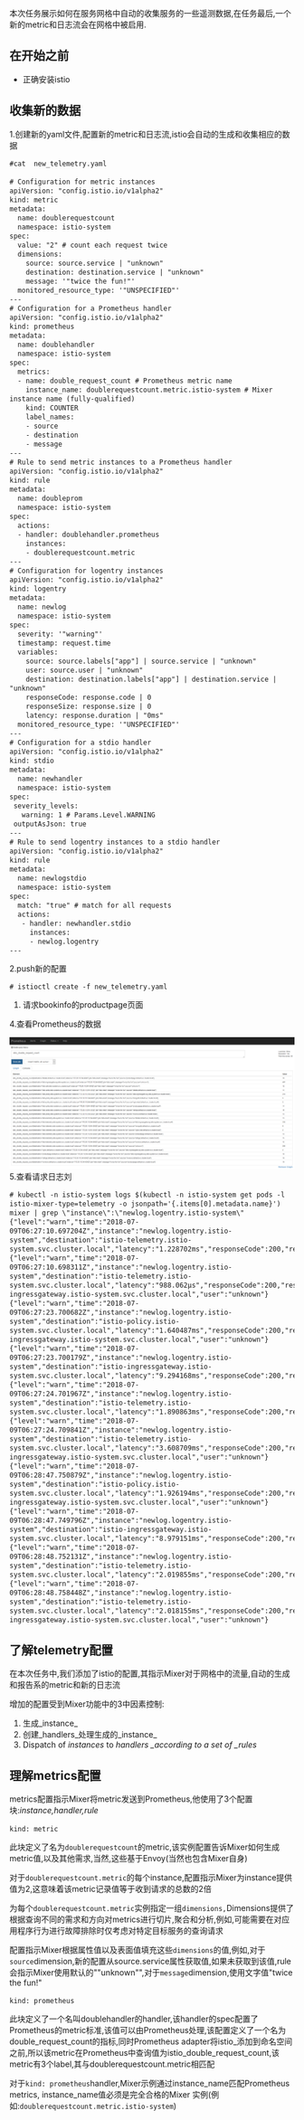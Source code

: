 本次任务展示如何在服务网格中自动的收集服务的一些遥测数据,在任务最后,一个新的metric和日志流会在网格中被启用.

## 在开始之前

* 正确安装istio

## 收集新的数据

1.创建新的yaml文件,配置新的metric和日志流,istio会自动的生成和收集相应的数据

```
#cat  new_telemetry.yaml

# Configuration for metric instances
apiVersion: "config.istio.io/v1alpha2"
kind: metric
metadata:
  name: doublerequestcount
  namespace: istio-system
spec:
  value: "2" # count each request twice
  dimensions:
    source: source.service | "unknown"
    destination: destination.service | "unknown"
    message: '"twice the fun!"'
  monitored_resource_type: '"UNSPECIFIED"'
---
# Configuration for a Prometheus handler
apiVersion: "config.istio.io/v1alpha2"
kind: prometheus
metadata:
  name: doublehandler
  namespace: istio-system
spec:
  metrics:
  - name: double_request_count # Prometheus metric name
    instance_name: doublerequestcount.metric.istio-system # Mixer instance name (fully-qualified)
    kind: COUNTER
    label_names:
    - source
    - destination
    - message
---
# Rule to send metric instances to a Prometheus handler
apiVersion: "config.istio.io/v1alpha2"
kind: rule
metadata:
  name: doubleprom
  namespace: istio-system
spec:
  actions:
  - handler: doublehandler.prometheus
    instances:
    - doublerequestcount.metric
---
# Configuration for logentry instances
apiVersion: "config.istio.io/v1alpha2"
kind: logentry
metadata:
  name: newlog
  namespace: istio-system
spec:
  severity: '"warning"'
  timestamp: request.time
  variables:
    source: source.labels["app"] | source.service | "unknown"
    user: source.user | "unknown"
    destination: destination.labels["app"] | destination.service | "unknown"
    responseCode: response.code | 0
    responseSize: response.size | 0
    latency: response.duration | "0ms"
  monitored_resource_type: '"UNSPECIFIED"'
---
# Configuration for a stdio handler
apiVersion: "config.istio.io/v1alpha2"
kind: stdio
metadata:
  name: newhandler
  namespace: istio-system
spec:
 severity_levels:
   warning: 1 # Params.Level.WARNING
 outputAsJson: true
---
# Rule to send logentry instances to a stdio handler
apiVersion: "config.istio.io/v1alpha2"
kind: rule
metadata:
  name: newlogstdio
  namespace: istio-system
spec:
  match: "true" # match for all requests
  actions:
   - handler: newhandler.stdio
     instances:
     - newlog.logentry
---
```

2.push新的配置

```
# istioctl create -f new_telemetry.yaml
```

1. 请求bookinfo的productpage页面

4.查看Prometheus的数据

![](/assets/Prometheus-dataimport.png)5.查看请求日志刘

```
# kubectl -n istio-system logs $(kubectl -n istio-system get pods -l istio-mixer-type=telemetry -o jsonpath='{.items[0].metadata.name}') mixer | grep \"instance\":\"newlog.logentry.istio-system\"
{"level":"warn","time":"2018-07-09T06:27:10.697204Z","instance":"newlog.logentry.istio-system","destination":"istio-telemetry.istio-system.svc.cluster.local","latency":"1.228702ms","responseCode":200,"responseSize":5,"source":"unknown","user":"unknown"}
{"level":"warn","time":"2018-07-09T06:27:10.698311Z","instance":"newlog.logentry.istio-system","destination":"istio-telemetry.istio-system.svc.cluster.local","latency":"988.062µs","responseCode":200,"responseSize":5,"source":"istio-ingressgateway.istio-system.svc.cluster.local","user":"unknown"}
{"level":"warn","time":"2018-07-09T06:27:23.700682Z","instance":"newlog.logentry.istio-system","destination":"istio-policy.istio-system.svc.cluster.local","latency":"1.640487ms","responseCode":200,"responseSize":108,"source":"istio-ingressgateway.istio-system.svc.cluster.local","user":"unknown"}
{"level":"warn","time":"2018-07-09T06:27:23.700179Z","instance":"newlog.logentry.istio-system","destination":"istio-ingressgateway.istio-system.svc.cluster.local","latency":"9.294168ms","responseCode":200,"responseSize":1795,"source":"unknown","user":"unknown"}
{"level":"warn","time":"2018-07-09T06:27:24.701967Z","instance":"newlog.logentry.istio-system","destination":"istio-telemetry.istio-system.svc.cluster.local","latency":"1.890863ms","responseCode":200,"responseSize":5,"source":"unknown","user":"unknown"}
{"level":"warn","time":"2018-07-09T06:27:24.709841Z","instance":"newlog.logentry.istio-system","destination":"istio-telemetry.istio-system.svc.cluster.local","latency":"3.608709ms","responseCode":200,"responseSize":5,"source":"istio-ingressgateway.istio-system.svc.cluster.local","user":"unknown"}
{"level":"warn","time":"2018-07-09T06:28:47.750879Z","instance":"newlog.logentry.istio-system","destination":"istio-policy.istio-system.svc.cluster.local","latency":"1.926194ms","responseCode":200,"responseSize":108,"source":"istio-ingressgateway.istio-system.svc.cluster.local","user":"unknown"}
{"level":"warn","time":"2018-07-09T06:28:47.749796Z","instance":"newlog.logentry.istio-system","destination":"istio-ingressgateway.istio-system.svc.cluster.local","latency":"8.979151ms","responseCode":200,"responseSize":1802,"source":"unknown","user":"unknown"}
{"level":"warn","time":"2018-07-09T06:28:48.752131Z","instance":"newlog.logentry.istio-system","destination":"istio-telemetry.istio-system.svc.cluster.local","latency":"2.019855ms","responseCode":200,"responseSize":5,"source":"unknown","user":"unknown"}
{"level":"warn","time":"2018-07-09T06:28:48.758448Z","instance":"newlog.logentry.istio-system","destination":"istio-telemetry.istio-system.svc.cluster.local","latency":"2.018155ms","responseCode":200,"responseSize":5,"source":"istio-ingressgateway.istio-system.svc.cluster.local","user":"unknown"}
```

## 了解telemetry配置

在本次任务中,我们添加了istio的配置,其指示Mixer对于网格中的流量,自动的生成和报告系的metric和新的日志流

增加的配置受到Mixer功能中的3中因素控制:

1. 生成_instance_
2. 创建_handlers_处理生成的_instance_
3. Dispatch of _instances_ to _handlers \_according to a set of \_rules_

## 理解metrics配置

metrics配置指示Mixer将metric发送到Prometheus,他使用了3个配置块:_instance,handler,rule_

`kind: metric`

此块定义了名为`doublerequestcount`的metric,该实例配置告诉Mixer如何生成metric值,以及其他需求,当然,这些基于Envoy\(当然也包含Mixer自身\)

对于`doublerequestcount.metric`的每个instance,配置指示Mixer为instance提供值为2,这意味着该metric记录值等于收到请求的总数的2倍

为每个`doublerequestcount.metric`实例指定一组`dimensions,`Dimensions提供了根据查询不同的需求和方向对metrics进行切片,聚合和分析,例如,可能需要在对应用程序行为进行故障排除时仅考虑对特定目标服务的查询请求

配置指示Mixer根据属性值以及表面值填充这些`dimensions`的值,例如,对于`source`dimension,新的配置从source.service属性获取值,如果未获取到该值,rule会指示Mixer使用默认的""unknown"",对于`message`dimension,使用文字值"twice the fun!"

`kind: prometheus`

此块定义了一个名叫doublehandler的handler,该handler的spec配置了Prometheus的metric标准,该值可以由Prometheus处理,该配置定义了一个名为double\_request\_count的指标,同时Prometheus adapter将istio\_添加到命名空间之前,所以该metric在Prometheus中查询值为istio\_double\_request\_count,该metric有3个label,其与doublerequestcount.metric相匹配

对于`kind: prometheus`handler,Mixer示例通过instance\_name匹配Prometheus metrics, instance\_name值必须是完全合格的Mixer 实例\(例如:`doublerequestcount.metric.istio-system`\)  



